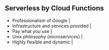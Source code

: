 ## Serverless by Cloud Functions

- Professionalism of Google |
- Infrastructure and services provided |
- Pay what you use |
- Unix philosophy (microservices) |
- Highly flexible and dynamic |
 
